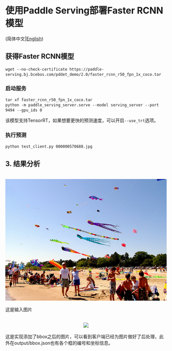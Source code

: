 # 使用Paddle Serving部署Faster RCNN模型

(简体中文|[English](./README.md))

## 获得Faster RCNN模型
```
wget --no-check-certificate https://paddle-serving.bj.bcebos.com/pddet_demo/2.0/faster_rcnn_r50_fpn_1x_coco.tar
```


### 启动服务
```
tar xf faster_rcnn_r50_fpn_1x_coco.tar
python -m paddle_serving_server.serve --model serving_server --port 9494 --gpu_ids 0
```
该模型支持TensorRT，如果想要更快的预测速度，可以开启`--use_trt`选项。

### 执行预测
```
python test_client.py 000000570688.jpg
```

## 3. 结果分析
<p align="center">
    <br>
<img src='000000570688.jpg' >
    <br>
<p>
这是输入图片
  
<p align="center">
    <br>
<img src='000000570688_bbox.jpg' >
    <br>
<p>
这是实现添加了bbox之后的图片，可以看到客户端已经为图片做好了后处理，此外在output/bbox.json也有各个框的编号和坐标信息。
